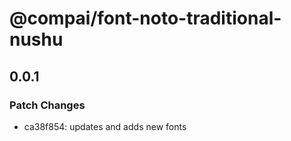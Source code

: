 # @compai/font-noto-traditional-nushu

## 0.0.1
### Patch Changes

- ca38f854: updates and adds new fonts
